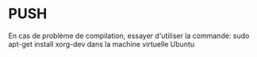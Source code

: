 # PUSH

En cas de problème de compilation, essayer d'utiliser la commande: sudo apt-get install xorg-dev dans la machine virtuelle Ubuntu
